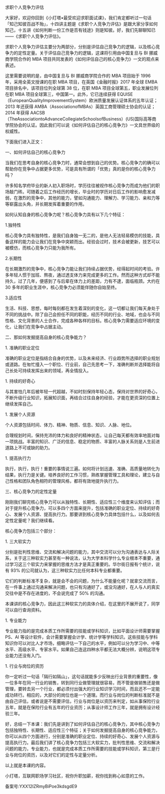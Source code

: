 求职个人竞争力评估

大家好，欢迎你回到《小灯塔•最受欢迎求职面试课》，我们肯定都听过一句话「知己知彼百战不殆」，十四讲主题是《求职个人竞争力评估》是跟大家分享如何知己，十五讲《如何判断一份工作是否有钱途》则是知彼。好，我们先聊聊知已——《求职个人竞争力评估》。

求职个人竞争力评估主要分为两部分，分别是评估自己竞争力的逻辑，以及核心竞争力的定性定量。关于评估自己竞争力的逻辑，这课将引用由中国复旦与 BI 挪威商学院合作的 MBA 项目共同发表的《如何评估自己的核心竞争力》一文的观点来表述。

这里需要说明的是，由中国复旦与 BI 挪威商学院合作的 MBA 项目始于 1996 年，采用全英文授课的在职 MBA 项目，在英国《金融时报》2017 年全球 EMBA 项目排名中，该项目位列全球第 38 位，在职 MBA 项目全球第五，职业发展位列在职 MBA 项目全球第三，中国第一。此外，它已连续获得 EQUISE（EuropeanQualityImprovementSystem）欧洲质量发展认证体系的五年认证；2013 年还获得 AMBA（AssociationofMBAs）英国工商管理硕士协会的认证；2014 年获得 AACSB（TheAssociationtoAdvanceCollegiateSchoolsofBusiness）\(US\)国际高等商学院协会的认证。因此我们可以说《如何评估自己的核心竞争力》一文具世界级的权威性。

下面我们进入正文：

一、如何评估自己的核心竞争力

当我们在思考自身的核心竞争力时，通常会想到自己的优势。核心竞争力的确可以帮助你在竞争中占据更多优势，可是具有所谓的「优势」真的是你的核心竞争力吗？

许多知名学府毕业的新人初入职场时，学历往往被视作核心竞争力而成为他们的职场敲门砖。可随着之后工作经历的增长，毕业时的学历对日后工作的影响愈发减弱，在激烈的竞争中，其他的能力，譬如沟通能力、理解力、学习能力、亲和力等等崭露出头角，并长期发挥着重要的作用。

如何认知自身的核心竞争力呢？核心竞争力具有以下几个特征：

1.独特性

核心竞争力具有独特性，是我们自身独一无二的，是他人无法轻易模仿的技能，具备这样的能力会让我们在竞争中突颖而出。经验会过时，技术会被更新，技艺可以被模仿，而核心竞争力只能为我所有。

2.长期性

在长期激烈的竞争中，核心竞争力能让我们持续占据优势，经得起时间的考验。许多年轻人惯于加班、熬夜，通过透支体力来完成更多的工作。然而这种方式却不能持久，过了几年，便感到了与后辈在体力上的差距，力有不逮，面临瓶颈。大约在 30 多年的职业生涯中，核心竞争力必须能伴随你自始至终。

3.适应性

生活、科技、思想，每时每刻都在发生着深刻的变化，这一切都让我们每天身处于不同的挑战中。除了自己会担任不同的职能，经历不同的行业、地域，也会与不同性格、文化背景的人士合作，完成各种各样的目标。核心竞争力需要适应环境的变化，让我们在竞争中占据主动。

二、那如何发掘提高自身的核心竞争能力？

1\. 准确的职业定位

准确的职业定位是指结合自身的优势，以及未来经济、行业趋势所选择的职业规划或道路。在匆忙撞入一个职位、行业前，自己先思考一下，准确判断并选择能将自己长处可持续发挥出来的领域，再全情投入。

1\. 持续的好奇心

与其害怕几年后被年轻一代超越，不如时刻保持年轻心态，保持对世界的好奇心，不断升级行业知识，拓展知识面，再结合过往自身的经验，才能在更资深的位置上继续发挥自己。

1\. 发展个人资源

个人资源包括时间、体力、精神、物质、信息、知识、人脉、地位。

合理规划时间，保持充沛的体力和良好的精神状态，让自己每天都有效率地面对每一项挑战。丰富的知识、广泛的信息、稳定的物质、丰富的人脉关系则是人生前进道路上不可或缺的助力。

1\. 提高执行力

执行，执行，执行！重要的事情说三遍。如何将计划迅速、准确、高质量地转化为结果，执行力是关键。培养良好的工作习惯，熟练掌握管理工具和理论，建立与自己性格和团队角色相符的管理风格，都将有效地提升执行力。

三、核心竞争力的定性定量

刚刚我们聊完核心竞争力可以从独特性、长期性、适应性三个维度来认知评估；而对于提升核心竞争力，可以多四个方面来提升，包括准确的职业定位、持续的好奇心、发展个人资源、提高执行力。那要讲到核心竞争力具体包括什么，以及如何去定性定量呢？我们继续看。

核心竞争力包括三个部分：

1\. 三大软实力

分别是批判性思维、交流和解决问题的能力，其中交流可以分为沟通表达与人际关系，关于这三种软实力甚至有一种说法，认为大学本科学什么专业根本不重要，通过学习这三个软实力来掌握的思维方法才是真正重要的。华尔街日报有个统计，说有 93\% 的公司就认为，这三种软实力比任何本科专业都重要。

它们的判断标准不复杂，就是会不会的问题，为什么不能量化呢？就拿交流而言，在一件事上通过沟通来解决问题，也只有沟通好了，或没沟通好，在人与人的真实交往中是不存在进度的，不会说完成了 50\% 的沟通。

本课讲的核心竞争力，因此这三种软实力的具体介绍，在这里的不展开说了，同学可以自行查询资料。

1\. 专业能力

专业能力指的是完成本质工作所需要的技能或学科知识，比如平面设计师需要掌握 PS、AI 等设计软件，会计需要掌握会计学、统计学等学科知识。这些技能与学科知识你可以对比人才市场，细略评估一下自己的水平，例如可以分为学习中、中等水平、高级水平、专家水平。如果自己连这四种水平都无法大概分辨，说明这项专业能力还没有入门。

1\. 行业与岗位的资历

你一定听过一句话「隔行如隔山」，这句话就能多少反映出行业背景的重要性，像一位多年在同一行业的销售，转到同行业做管理就很容易，而不管是做销售还是做管理，要转去另一个行业，都必须付出强大的行业知识学习时间，而且还不一定能成功转行。相应的，大部分的岗位也是一个道理。而行业与岗位的判断标准就不是由自己评估，或者说是不需要评估，行业与岗位是以资历来判定，如从事保险行业五年，就是在保险行业有五年的行业资历；从事设计师工作三年，就是拥有设计经验三年。

好，总结一下本课：我们先是讲到了如何评估自己的核心竞争力，其中核心竞争力包括独特性、长期性、适应性三个特征；关于如何发掘提高自身的核心竞争能力，你可以从四个方面进行，分别是准确的职业定位、持续的好奇心、发展个人资源与提高执行力。最后我们讲了核心竞争力包括三大软实力，批判性思维、交流和解决问题的能力，专业能力，也就是完成本质工作所需要的技能或学科知识，第三是行业与岗位的资历，以及对它们的定性与定量分析。

以上就是本课的内容。

小灯塔，互联网职场学习社区，祝你升职加薪，祝你找到称心如意的工作。

备案号:YXX12lZRmyBiPoe3kdsgdE9